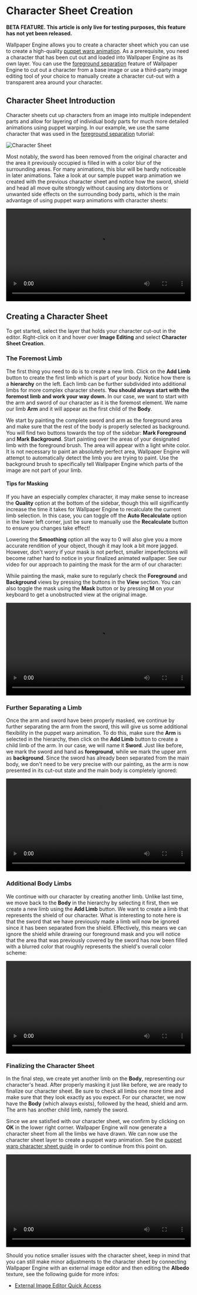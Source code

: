 # Character Sheet Creation

**BETA FEATURE. This article is only live for testing purposes, this feature has not yet been released.**

Wallpaper Engine allows you to create a character sheet which you can use to create a high-quality [puppet warp animation](/scene/puppet-warp/introduction). As a prerequisite, you need a character that has been cut out and loaded into Wallpaper Engine as its own layer. You can use the [foreground separation](/scene/image-preparation/foreground-separation) feature of Wallpaper Engine to cut out a character from a base image or use a third-party image editing tool of your choice to manually create a character cut-out with a transparent area around your character.

## Character Sheet Introduction

Character sheets cut up characters from an image into multiple independent parts and allow for layering of individual body parts for much more detailed animations using puppet warping. In our example, we use the same character that was used in the [foreground separation](/scene/image-preparation/foreground-separation) tutorial:

![Character Sheet](/img/character-sheet-creation/character_sheet_example.png)

Most notably, the sword has been removed from the original character and the area it previously occupied is filled in with a color blur of the surrounding areas. For many animations, this blur will be hardly noticeable in later animations. Take a look at our sample puppet warp animation we created with the previous character sheet and notice how the sword, shield and head all move quite strongly without causing any distortions or unwanted side effects on the surrounding body parts, which is the main advantage of using puppet warp animations with character sheets:

<video width="100%" controls autoplay loop>
  <source src="/videos/character_sheet_puppet_warp.mp4" type="video/mp4">
  Your browser does not support the video tag.
</video>


## Creating a Character Sheet

To get started, select the layer that holds your character cut-out in the editor. Right-click on it and hover over **Image Editing** and select **Character Sheet Creation**.

### The Foremost Limb

The first thing you need to do is to create a new limb. Click on the **Add Limb** button to create the first limb which is part of your body. Notice how there is a **hierarchy** on the left. Each limb can be further subdivided into additional limbs for more complex character sheets. **You should always start with the foremost limb and work your way down.** In our case, we want to start with the arm and sword of our character as it is the foremost element. We name our limb **Arm** and it will appear as the first child of the **Body**.

We start by painting the complete sword and arm as the foreground area and make sure that the rest of the body is properly selected as background. You will find two buttons towards the top of the sidebar: **Mark Foreground** and **Mark Background**. Start painting over the areas of your designated limb with the foreground brush. The area will appear with a light white color. It is not necessary to paint an absolutely perfect area, Wallpaper Engine will attempt to automatically detect the limb you are trying to paint. Use the background brush to specifically tell Wallpaper Engine which parts of the image are not part of your limb.

#### Tips for Masking

If you have an especially complex character, it may make sense to increase the **Quality** option at the bottom of the sidebar, though this will significantly increase the time it takes for Wallpaper Engine to recalculate the current limb selection. In this case, you can toggle off the **Auto Recalculate** option in the lower left corner, just be sure to manually use the **Recalculate** button to ensure you changes take effect!

Lowering the **Smoothing** option all the way to 0 will also give you a more accurate rendition of your object, though it may look a bit more jagged. However, don't worry if your mask is not perfect, smaller imperfections will become rather hard to notice in your finalized animated wallpaper. See our video for our approach to painting the mask for the arm of our character:

While painting the mask, make sure to regularly check the **Foreground** and **Background** views by pressing the buttons in the **View** section. You can also toggle the mask using the **Mask** button or by pressing **M** on your keyboard to get a unobstructed view at the original image.


<video width="100%" controls>
  <source src="/videos/cs_arm.mp4" type="video/mp4">
  Your browser does not support the video tag.
</video>

### Further Separating a Limb

Once the arm and sword have been properly masked, we continue by further separating the arm from the sword, this will give us some additional flexibility in the puppet warp animation. To do this, make sure the **Arm** is selected in the hierarchy, then click on the **Add Limb** button to create a child limb of the arm. In our case, we will name it **Sword**. Just like before, we mark the sword and hand as **foreground**, while we mark the upper arm as **background**. Since the sword has already been separated from the main body, we don't need to be very precise with our painting, as the arm is now presented in its cut-out state and the main body is completely ignored:

<video width="100%" controls>
  <source src="/videos/cs_sword.mp4" type="video/mp4">
  Your browser does not support the video tag.
</video>

### Additional Body Limbs

We continue with our character by creating another limb. Unlike last time, we move back to the **Body** in the hierarchy by selecting it first, then we create a new limb using the **Add Limb** button. We want to create a limb that represents the shield of our character. What is interesting to note here is that the sword that we have previously made a limb will now be ignored since it has been separated from the shield. Effectively, this means we can ignore the shield while drawing our foreground mask and you will notice that the area that was previously covered by the sword has now been filled with a blurred color that roughly represents the shield's overall color scheme:

<video width="100%" controls>
  <source src="/videos/cs_shield.mp4" type="video/mp4">
  Your browser does not support the video tag.
</video>

### Finalizing the Character Sheet

In the final step, we create yet another limb on the **Body**, representing our character's head. After properly masking it just like before, we are ready to finalize our character sheet. Be sure to check all limbs one more time and make sure that they look exactly as you expect. For our character, we now have the **Body** (which always exists), followed by the head, shield and arm. The arm has another child limb, namely the sword.

Since we are satisfied with our character sheet, we confirm by clicking on **OK** in the lower right corner. Wallpaper Engine will now generate a character sheet from all the limbs we have drawn. We can now use the character sheet layer to create a puppet warp animation. See the [puppet warp character sheet guide](/scene/puppet-warp/charactersheet) in order to continue from this point on.

<video width="100%" controls>
  <source src="/videos/cs_summary.mp4" type="video/mp4">
  Your browser does not support the video tag.
</video>

Should you notice smaller issues with the character sheet, keep in mind that you can still make minor adjustments to the character sheet by connecting Wallpaper Engine with an external image editor and then editing the **Albedo** texture, see the following guide for more infos:

* [External Image Editor Quick Access](/scene/image-preparation/external-editor)
